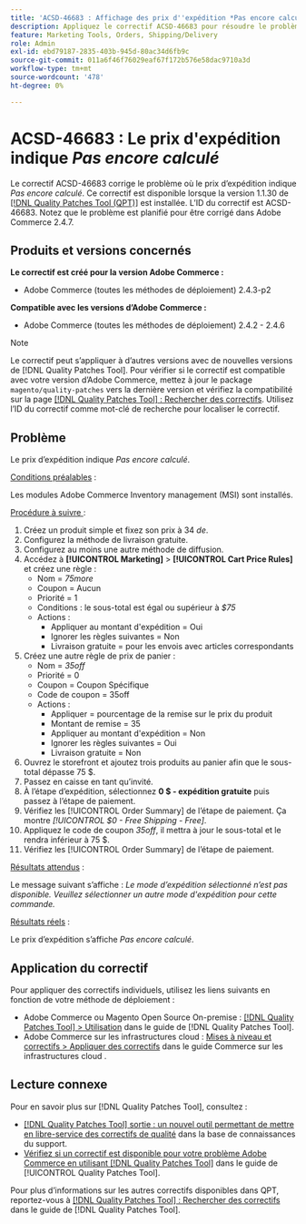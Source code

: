 ```yaml
---
title: 'ACSD-46683 : Affichage des prix d''expédition *Pas encore calculé*'
description: Appliquez le correctif ACSD-46683 pour résoudre le problème d’Adobe Commerce où le prix d’expédition indique *Pas encore calculé*.
feature: Marketing Tools, Orders, Shipping/Delivery
role: Admin
exl-id: ebd79187-2835-403b-945d-80ac34d6fb9c
source-git-commit: 011a6f46f76029eaf67f172b576e58dac9710a3d
workflow-type: tm+mt
source-wordcount: '478'
ht-degree: 0%

---
```


# ACSD-46683 : Le prix d&#39;expédition indique *Pas encore calculé*

Le correctif ACSD-46683 corrige le problème où le prix d’expédition indique *Pas encore calculé*. Ce correctif est disponible lorsque la version 1.1.30 de [[!DNL Quality Patches Tool (QPT)]](https://experienceleague.adobe.com/fr/docs/commerce-operations/tools/quality-patches-tool/quality-patches-tool-to-self-serve-quality-patches) est installée. L’ID du correctif est ACSD-46683. Notez que le problème est planifié pour être corrigé dans Adobe Commerce 2.4.7.

## Produits et versions concernés

**Le correctif est créé pour la version Adobe Commerce :**

* Adobe Commerce (toutes les méthodes de déploiement) 2.4.3-p2

**Compatible avec les versions d’Adobe Commerce :**

* Adobe Commerce (toutes les méthodes de déploiement) 2.4.2 - 2.4.6

>[!NOTE]
>
>Le correctif peut s’appliquer à d’autres versions avec de nouvelles versions de [!DNL Quality Patches Tool]. Pour vérifier si le correctif est compatible avec votre version d’Adobe Commerce, mettez à jour le package `magento/quality-patches` vers la dernière version et vérifiez la compatibilité sur la page [[!DNL Quality Patches Tool] : Rechercher des correctifs](https://experienceleague.adobe.com/tools/commerce-quality-patches/index.html?lang=fr). Utilisez l’ID du correctif comme mot-clé de recherche pour localiser le correctif.

## Problème

Le prix d’expédition indique *Pas encore calculé*.

<u>Conditions préalables</u> :

Les modules Adobe Commerce Inventory management (MSI) sont installés.

<u>Procédure à suivre </u> :

1. Créez un produit simple et fixez son prix à 34 *de*.
1. Configurez la méthode de livraison gratuite.
1. Configurez au moins une autre méthode de diffusion.
1. Accédez à **[!UICONTROL Marketing]** > **[!UICONTROL Cart Price Rules]** et créez une règle :
   * Nom = *75more*
   * Coupon = Aucun
   * Priorité = 1
   * Conditions : le sous-total est égal ou supérieur à *$75*
   * Actions :
      * Appliquer au montant d&#39;expédition = Oui
      * Ignorer les règles suivantes = Non
      * Livraison gratuite = pour les envois avec articles correspondants
1. Créez une autre règle de prix de panier :
   * Nom = *35off*
   * Priorité = 0
   * Coupon = Coupon Spécifique
   * Code de coupon = 35off
   * Actions :
      * Appliquer = pourcentage de la remise sur le prix du produit
      * Montant de remise = 35
      * Appliquer au montant d&#39;expédition = Non
      * Ignorer les règles suivantes = Oui
      * Livraison gratuite = Non
1. Ouvrez le storefront et ajoutez trois produits au panier afin que le sous-total dépasse 75 $.
1. Passez en caisse en tant qu’invité.
1. À l’étape d’expédition, sélectionnez **0 $ - expédition gratuite** puis passez à l’étape de paiement.
1. Vérifiez les [!UICONTROL Order Summary] de l’étape de paiement. Ça montre *[!UICONTROL $0 - Free Shipping - Free]*.
1. Appliquez le code de coupon *35off*, il mettra à jour le sous-total et le rendra inférieur à 75 $.
1. Vérifiez les [!UICONTROL Order Summary] de l’étape de paiement.

<u>Résultats attendus</u> :

Le message suivant s’affiche : *Le mode d’expédition sélectionné n’est pas disponible. Veuillez sélectionner un autre mode d&#39;expédition pour cette commande.*

<u>Résultats réels</u> :

Le prix d’expédition s’affiche *Pas encore calculé*.

## Application du correctif

Pour appliquer des correctifs individuels, utilisez les liens suivants en fonction de votre méthode de déploiement :

* Adobe Commerce ou Magento Open Source On-premise : [[!DNL Quality Patches Tool] > Utilisation](/help/tools/quality-patches-tool/usage.md) dans le guide de [!DNL Quality Patches Tool].
* Adobe Commerce sur les infrastructures cloud : [Mises à niveau et correctifs > Appliquer des correctifs](https://experienceleague.adobe.com/docs/commerce-cloud-service/user-guide/develop/upgrade/apply-patches.html?lang=fr) dans le guide Commerce sur les infrastructures cloud .

## Lecture connexe

Pour en savoir plus sur [!DNL Quality Patches Tool], consultez :

* [[!DNL Quality Patches Tool] sortie : un nouvel outil permettant de mettre en libre-service des correctifs de qualité](https://experienceleague.adobe.com/fr/docs/commerce-operations/tools/quality-patches-tool/quality-patches-tool-to-self-serve-quality-patches) dans la base de connaissances du support.
* [Vérifiez si un correctif est disponible pour votre problème Adobe Commerce en utilisant [!DNL Quality Patches Tool]](/help/tools/quality-patches-tool/patches-available-in-qpt/check-patch-for-magento-issue-with-magento-quality-patches.md) dans le guide de [!UICONTROL Quality Patches Tool].


Pour plus d’informations sur les autres correctifs disponibles dans QPT, reportez-vous à [[!DNL Quality Patches Tool] : Rechercher des correctifs](https://experienceleague.adobe.com/tools/commerce-quality-patches/index.html?lang=fr) dans le guide de [!DNL Quality Patches Tool].
